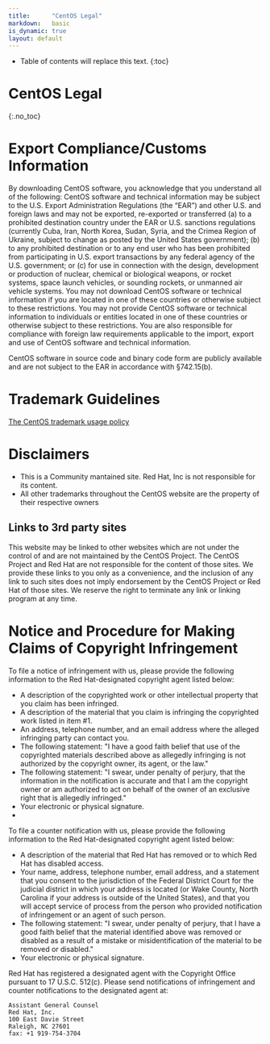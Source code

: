 ```yaml
---
title:      "CentOS Legal"
markdown:   basic
is_dynamic: true
layout: default
---
```

* Table of contents will replace this text.
{:toc}

# CentOS Legal
{:.no_toc}

# Export Compliance/Customs Information

By downloading CentOS software, you acknowledge that you understand all of the following: CentOS software and technical information may be subject to the U.S. Export Administration Regulations (the “EAR”) and other U.S. and foreign laws and may not be exported, re-exported or transferred (a) to a prohibited destination country under the EAR or U.S. sanctions regulations (currently Cuba, Iran, North Korea, Sudan, Syria, and the Crimea Region of Ukraine, subject to change as posted by the United States government); (b) to any prohibited destination or to any end user who has been prohibited from participating in U.S. export transactions by any federal agency of the U.S. government; or (c) for use in connection with the design, development or production of nuclear, chemical or biological weapons, or rocket systems, space launch vehicles, or sounding rockets, or unmanned air vehicle systems. You may not download CentOS software or technical information if you are located in one of these countries or otherwise subject to these restrictions. You may not provide CentOS software or technical information to individuals or entities located in one of these countries or otherwise subject to these restrictions. You are also responsible for compliance with foreign law requirements applicable to the import, export and use of CentOS software and technical information.

CentOS software in source code and binary code form are publicly available and are not subject to the EAR in accordance with §742.15(b).

# Trademark Guidelines

[The CentOS trademark usage policy](/legal/trademarks/)

# Disclaimers

 * This is a Community mantained site. Red Hat, Inc is not responsible for its content.
 * All other trademarks throughout the CentOS website are the property of their respective owners


## Links to 3rd party sites
This website may be linked to other websites which are not under the control of and are not maintained by the CentOS Project. The CentOS Project and Red Hat are not responsible for the content of those sites. We provide these links to you only as a convenience, and the inclusion of any link to such sites does not imply endorsement by the CentOS Project or Red Hat of those sites. We reserve the right to terminate any link or linking program at any time.


# Notice and Procedure for Making Claims of Copyright Infringement
To file a notice of infringement with us, please provide the following information to the Red Hat-designated copyright agent listed below:

 * A description of the copyrighted work or other intellectual property that you claim has been infringed.
 * A description of the material that you claim is infringing the copyrighted work listed in item #1.
 * An address, telephone number, and an email address where the alleged infringing party can contact you.
 * The following statement: "I have a good faith belief that use of the copyrighted materials described above as allegedly infringing is not authorized by the copyright owner, its agent, or the law."
 * The following statement: "I swear, under penalty of perjury, that the information in the notification is accurate and that I am the copyright owner or am authorized to act on behalf of the owner of an exclusive right that is allegedly infringed."
 * Your electronic or physical signature.
 *

To file a counter notification with us, please provide the following information to the Red Hat-designated copyright agent listed below:

 * A description of the material that Red Hat has removed or to which Red Hat has disabled access.
 * Your name, address, telephone number, email address, and a statement that you consent to the jurisdiction of the Federal District Court for the judicial district in which your address is located (or Wake County, North Carolina if your address is outside of the United States), and that you will accept service of process from the person who provided notification of infringement or an agent of such person.
 * The following statement: "I swear, under penalty of perjury, that I have a good faith belief that the material identified above was removed or disabled as a result of a mistake or misidentification of the material to be removed or disabled."
 * Your electronic or physical signature.
 
Red Hat has registered a designated agent with the Copyright Office pursuant to 17 U.S.C. 512(c). Please send notifications of infringement and counter notifications to the designated agent at:


    Assistant General Counsel
    Red Hat, Inc.
    100 East Davie Street
    Raleigh, NC 27601
    fax: +1 919-754-3704
